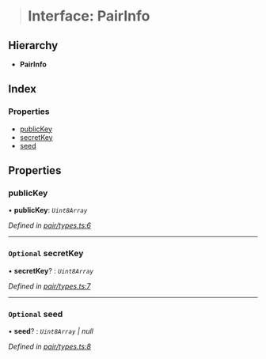 > # Interface: PairInfo

## Hierarchy

* **PairInfo**

## Index

### Properties

* [publicKey](_pair_types_.pairinfo.md#publickey)
* [secretKey](_pair_types_.pairinfo.md#optional-secretkey)
* [seed](_pair_types_.pairinfo.md#optional-seed)

## Properties

###  publicKey

• **publicKey**: *`Uint8Array`*

*Defined in [pair/types.ts:6](https://github.com/polkadot-js/common/blob/4308722/packages/keyring/src/pair/types.ts#L6)*

___

### `Optional` secretKey

• **secretKey**? : *`Uint8Array`*

*Defined in [pair/types.ts:7](https://github.com/polkadot-js/common/blob/4308722/packages/keyring/src/pair/types.ts#L7)*

___

### `Optional` seed

• **seed**? : *`Uint8Array` | null*

*Defined in [pair/types.ts:8](https://github.com/polkadot-js/common/blob/4308722/packages/keyring/src/pair/types.ts#L8)*
